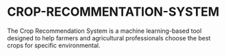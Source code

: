 # CROP-RECOMMENTATION-SYSTEM
The Crop Recommendation System is a machine learning-based tool designed to help farmers and agricultural professionals choose the best crops for specific environmental.
